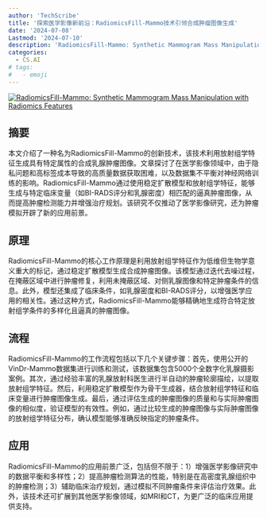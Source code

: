 ```yaml
---
author: 'TechScribe'
title: '探索医学影像新前沿：RadiomicsFill-Mammo技术引领合成肿瘤图像生成'
date: '2024-07-08'
Lastmod: '2024-07-10'
description: 'RadiomicsFill-Mammo: Synthetic Mammogram Mass Manipulation with Radiomics Features'
categories:
  - CS.AI
# tags:
#   - emoji
---
```


[![RadiomicsFill-Mammo: Synthetic Mammogram Mass Manipulation with Radiomics Features](https://arxiv-research-1301205113.cos.ap-guangzhou.myqcloud.com/images/2407.05683v1.pdf_0.jpg)](https://arxiv.org/abs/2407.05683v1)

## 摘要

本文介绍了一种名为RadiomicsFill-Mammo的创新技术，该技术利用放射组学特征生成具有特定属性的合成乳腺肿瘤图像。文章探讨了在医学影像领域中，由于隐私问题和高标签成本导致的高质量数据获取困难，以及数据集不平衡对神经网络训练的影响。RadiomicsFill-Mammo通过使用稳定扩散模型和放射组学特征，能够生成与特定临床变量（如BI-RADS评分和乳腺密度）相匹配的逼真肿瘤图像，从而提高肿瘤检测能力并增强治疗规划。该研究不仅推动了医学影像研究，还为肿瘤模拟开辟了新的应用前景。<!--more-->

## 原理

RadiomicsFill-Mammo的核心工作原理是利用放射组学特征作为低维但生物学意义重大的标记，通过稳定扩散模型生成合成肿瘤图像。该模型通过迭代去噪过程，在掩蔽区域中进行肿瘤修复，利用未掩蔽区域、对侧乳腺图像和特定肿瘤条件的信息。此外，模型还集成了临床条件，如乳腺密度和BI-RADS评分，以增强医学应用的相关性。通过这种方式，RadiomicsFill-Mammo能够精确地生成符合特定放射组学条件的多样化且逼真的肿瘤图像。

## 流程

RadiomicsFill-Mammo的工作流程包括以下几个关键步骤：首先，使用公开的VinDr-Mammo数据集进行训练和测试，该数据集包含5000个全数字化乳腺摄影案例。其次，通过经验丰富的乳腺放射科医生进行半自动的肿瘤轮廓描绘，以提取放射组学特征。然后，利用稳定扩散模型作为骨干生成器，结合放射组学特征和临床变量进行肿瘤图像生成。最后，通过评估生成的肿瘤图像的质量和与实际肿瘤图像的相似度，验证模型的有效性。例如，通过比较生成的肿瘤图像与实际肿瘤图像的放射组学特征分布，确认模型能够准确反映指定的肿瘤条件。

## 应用

RadiomicsFill-Mammo的应用前景广泛，包括但不限于：1）增强医学影像研究中的数据平衡和多样性；2）提高肿瘤检测算法的性能，特别是在高密度乳腺组织中的肿瘤检测；3）辅助临床治疗规划，通过模拟不同肿瘤条件来评估治疗效果。此外，该技术还可扩展到其他医学影像领域，如MRI和CT，为更广泛的临床应用提供支持。